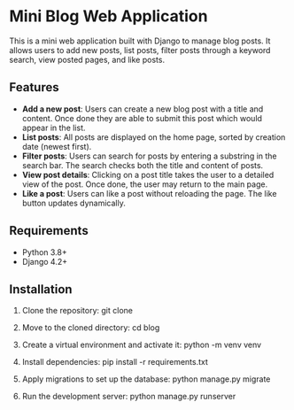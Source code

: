 # Mini Blog Web Application

This is a mini web application built with Django to manage blog posts. It allows users to add new posts, list posts, filter posts through a keyword search, view posted pages, and like posts.

## Features
- **Add a new post**: Users can create a new blog post with a title and content. Once done they are able to submit this post which would appear in the list.
- **List posts**: All posts are displayed on the home page, sorted by creation date (newest first).
- **Filter posts**: Users can search for posts by entering a substring in the search bar. The search checks both the title and content of posts.
- **View post details**: Clicking on a post title takes the user to a detailed view of the post. Once done, the user may return to the main page.
- **Like a post**: Users can like a post without reloading the page. The like button updates dynamically.

## Requirements
- Python 3.8+
- Django 4.2+

## Installation
1. Clone the repository:
   git clone <repository-url>

2. Move to the cloned directory: cd blog

3. Create a virtual environment and activate it:
python -m venv venv

4. Install dependencies: pip install -r requirements.txt

5. Apply migrations to set up the database: python manage.py migrate

6. Run the development server: python manage.py runserver